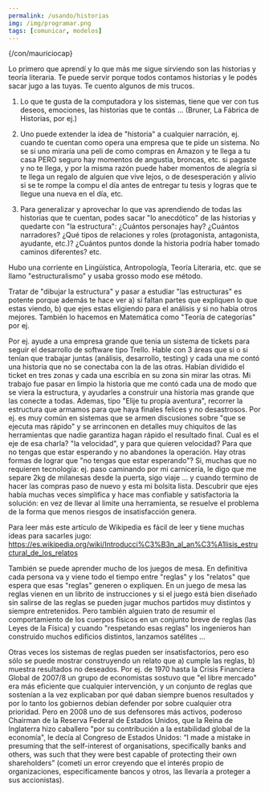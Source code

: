 ```yaml
---
permalink: /usando/historias
img: /img/programar.png
tags: [comunicar, modelos]
---
```


{/con/mauriciocap}

Lo primero que aprendí y lo que más me sigue sirviendo son las historias y teoría literaria. Te puede servir porque todos contamos historias y le podés sacar jugo a las tuyas. Te cuento algunos de mis trucos.


1) Lo que te gusta de la computadora y los sistemas, tiene que ver con tus deseos, emociones, las historias que te contás ... (Bruner, La Fábrica de Historias, por ej.)

2) Uno puede extender la idea de "historia" a cualquier narración, ej. cuando te cuentan como opera una empresa que te pide un sistema. No se si uno miraría una peli de como compras en Amazon y te llega a tu casa PERO seguro hay momentos de angustia, broncas, etc. si pagaste y no te llega, y por la misma razón puede haber momentos de alegría si te llega un regalo de alguien que vive lejos, o de desesperación y alivio si se te rompe la compu el día antes de entregar tu tesis y logras que te llegue una nueva en el día, etc.


3) Para generalizar y aprovechar lo que vas aprendiendo de todas las historias que te cuentan, podes sacar "lo anecdótico" de las historias y quedarte con "la estructura": ¿Cuántos personajes hay? ¿Cuántos narradores? ¿Qué tipos de relaciones y roles (protagonista, antagonista, ayudante, etc.)? ¿Cuántos puntos donde la historia podría haber tomado caminos diferentes? etc.

Hubo una corriente en Lingüística, Antropología, Teoría Literaria, etc. que se llamo "estructuralismo" y usaba grosso modo ese método.

Tratar de "dibujar la estructura" y pasar a estudiar "las estructuras" es potente porque además te hace ver a) si faltan partes que expliquen lo que estas viendo, b) que ejes estas eligiendo para el análisis y si no había otros mejores. También lo hacemos en Matemática como "Teoría de categorías" por ej.

Por ej. ayude a una empresa grande que tenia un sistema de tickets para seguir el desarrollo de software tipo Trello. Hable con 3 áreas que si o si tenían que trabajar juntas (análisis, desarrollo, testing) y cada una me contó una historia que no se conectaba con la de las otras. Habían dividido el ticket en tres zonas y cada una escribía en su zona sin mirar las otras. Mi trabajo fue pasar en limpio la historia que me contó cada una de modo que se viera la estructura, y ayudarles a construir una historia mas grande que las conecte a todas. Ademas, tipo "Elije tu propia aventura", recorrer la estructura que armamos para que haya finales felices y no desastrosos.
Por ej. es muy común en sistemas que se armen discusiones sobre "que se ejecuta mas rápido" y se arrinconen en detalles muy chiquitos de las herramientas que nadie garantiza hagan rápido el resultado final. Cual es el eje de esa charla? "la velocidad", y para que quieren velocidad? Para que no tengas que estar esperando y no abandones la operación. Hay otras formas de lograr que "no tengas que estar esperando"? Si, muchas que no requieren tecnología: ej. paso caminando por mi carnicería, le digo que me separe 2kg de milanesas desde la puerta, sigo viaje ... y cuando termino de hacer las compras paso de nuevo y esta mi bolsita lista. Descubrir que ejes había muchas veces simplifica y hace mas confiable y satisfactoria la solución: en vez de llevar al limite una herramienta, se resuelve el problema de la forma que menos riesgos de insatisfacción genera.

Para leer más este artículo de Wikipedia es fácil de leer y tiene muchas ideas para sacarles jugo: https://es.wikipedia.org/wiki/Introducci%C3%B3n_al_an%C3%A1lisis_estructural_de_los_relatos

También se puede aprender mucho de los juegos de mesa. En definitiva cada persona va y viene todo el tiempo entre "reglas" y los "relatos" que espera que esas "reglas" generen o expliquen. En un juego de mesa las reglas vienen en un librito de instrucciones y si el juego está bien diseñado sin salirse de las reglas se pueden jugar muchos partidos muy distintos y siempre entretenidos. Pero también alguien trato de resumir el comportamiento de los cuerpos físicos en un conjunto breve de reglas (las Leyes de la Física) y cuando "respetando esas reglas" los ingenieros han construido muchos edificios distintos, lanzamos satélites ... 

Otras veces los sistemas de reglas pueden ser insatisfactorios, pero eso sólo se puede mostrar construyendo un relato que a) cumple las reglas, b) muestra resultados no deseados. Por ej. de 1970 hasta la Crisis Financiera Global de 2007/8 un grupo de economistas sostuvo que "el libre mercado" era más eficiente que cualquier intervención, y un conjunto de reglas que sostenían a la vez explicaban por qué daban siempre buenos resultados y por lo tanto los gobiernos debían defender por sobre cualquier otra prioridad. Pero en 2008 uno de sus defensores más activos, poderoso Chairman de la Reserva Federal de Estados Unidos, que la Reina de Inglaterra hizo caballero "por su contribución a la estabilidad global de la economía", le decía al Congreso de Estados Unidos: “I made a mistake in presuming that the self-interest of organisations, specifically banks and others, was such that they were best capable of protecting their own shareholders” (cometí un error creyendo que el interés propio de organizaciones, especifícamente bancos y otros, las llevaría a proteger a sus accionistas).


